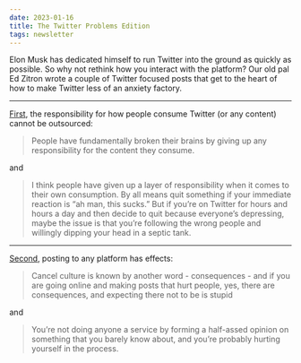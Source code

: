 ```yaml
---
date: 2023-01-16
title: The Twitter Problems Edition
tags: newsletter
---
```


Elon Musk has dedicated himself to run Twitter into the ground as quickly as possible. So why not rethink how you interact with the platform? Our old pal Ed Zitron wrote a couple of Twitter focused posts that get to the heart of how to make Twitter less of an anxiety factory.

---

[First](https://ez.substack.com/p/how-to-enjoy-twitter-again), the responsibility for how people consume Twitter (or any content) cannot be outsourced:

> People have fundamentally broken their brains by giving up any responsibility for the content they consume.

and 

> I think people have given up a layer of responsibility when it comes to their own consumption. By all means quit something if your immediate reaction is “ah man, this sucks.” But if you’re on Twitter for hours and hours a day and then decide to quit because everyone’s depressing, maybe the issue is that you’re following the wrong people and willingly dipping your head in a septic tank.

---

[Second](https://ez.substack.com/p/how-and-why-to-post), posting to any platform has effects:

> Cancel culture is known by another word - consequences - and if you are going online and making posts that hurt people, yes, there are consequences, and expecting there not to be is stupid

and

> You’re not doing anyone a service by forming a half-assed opinion on something that you barely know about, and you’re probably hurting yourself in the process.